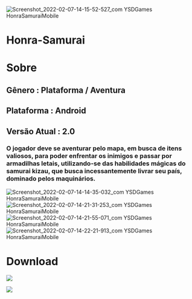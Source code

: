 ![Screenshot_2022-02-07-14-15-52-527_com YSDGames HonraSamuraiMobile](https://user-images.githubusercontent.com/79441853/152842665-45328d7d-3c19-4b0d-bc16-cddfc81e68e6.jpg)

<h1>Honra-Samurai</h1>

# Sobre

<h2>Gênero : Plataforma / Aventura</h2>
<h2>Plataforma : Android</h2>
<h2>Versão Atual : 2.0</h2>

<h3>O jogador deve se aventurar pelo mapa, em busca de itens valiosos, para poder enfrentar os inimigos e passar por armadilhas letais, utilizando-se das habilidades mágicas do samurai kizau, que busca incessantemente livrar seu país, dominado pelos maquinários.</h3>

![Screenshot_2022-02-07-14-14-35-032_com YSDGames HonraSamuraiMobile](https://user-images.githubusercontent.com/79441853/152844520-d0e95344-f639-4661-876a-f0f8df62e74b.jpg)
![Screenshot_2022-02-07-14-21-31-253_com YSDGames HonraSamuraiMobile](https://user-images.githubusercontent.com/79441853/152844898-e2425888-d167-4ee1-b6ea-8d84cb9b891a.jpg)
![Screenshot_2022-02-07-14-21-55-071_com YSDGames HonraSamuraiMobile](https://user-images.githubusercontent.com/79441853/152845664-ac195dbb-9a92-466e-bc70-7ebfa4d0f4cd.jpg)
![Screenshot_2022-02-07-14-22-21-913_com YSDGames HonraSamuraiMobile](https://user-images.githubusercontent.com/79441853/152846304-7509dcb0-4f05-4391-b484-8d3398fe99cd.jpg)

# Download
![](https://img.shields.io/badge/Android-3DDC84?style=for-the-badge&logo=android&logoColor=white)

![](https://img.shields.io/github/downloads/{username}/{repo-name}/total.svg)
